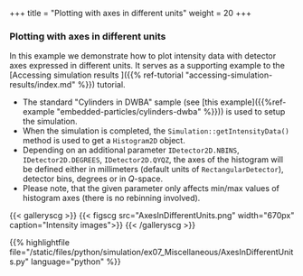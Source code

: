 +++
title = "Plotting with axes in different units"
weight = 20
+++

### Plotting with axes in different units

In this example we demonstrate how to plot intensity data with detector axes expressed in different units. It serves as a supporting example to the [Accessing simulation results
]({{% ref-tutorial "accessing-simulation-results/index.md" %}}) tutorial.

* The standard "Cylinders in DWBA" sample (see [this example]({{%ref-example "embedded-particles/cylinders-dwba" %}})) is used to setup the simulation.
* When the simulation is completed, the `Simulation::getIntensityData()` method is used to get a `Histogram2D` object.
* Depending on an additional parameter `IDetector2D.NBINS`, `IDetector2D.DEGREES`, `IDetector2D.QYQZ`, the axes of the histogram will be defined either in millimeters (default units of `RectangularDetector`), detector bins, degrees or in $Q$-space.
* Please note, that the given parameter only affects min/max values of histogram axes (there is no rebinning involved).

{{< galleryscg >}}
{{< figscg src="AxesInDifferentUnits.png" width="670px" caption="Intensity images">}}
{{< /galleryscg >}}

{{% highlightfile file="/static/files/python/simulation/ex07_Miscellaneous/AxesInDifferentUnits.py" language="python" %}}
